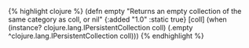 {% highlight clojure %}
(defn empty
  "Returns an empty collection of the same category as coll, or nil"
  {:added "1.0"
   :static true}
  [coll]
  (when (instance? clojure.lang.IPersistentCollection coll)
    (.empty ^clojure.lang.IPersistentCollection coll)))
{% endhighlight %}
